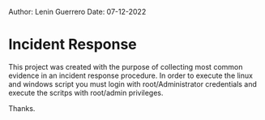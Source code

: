 Author: Lenin Guerrero
Date: 07-12-2022

# Incident Response
This project was created with the purpose of collecting most common evidence in an incident response procedure.
In order to execute the linux and windows script you must login with root/Administrator credentials and execute the scritps with root/admin privileges.

Thanks.


